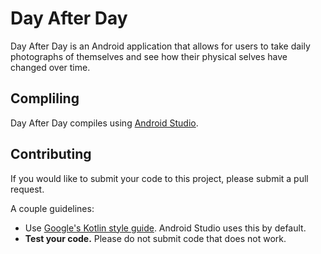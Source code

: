 # Day After Day

Day After Day is an Android application that allows for users to take daily photographs of themselves and see how their physical selves have changed over time.

## Compliling

Day After Day compiles using [Android Studio](https://developer.android.com/studio).

## Contributing

If you would like to submit your code to this project, please submit a pull request.

A couple guidelines:

* Use [Google's Kotlin style guide](https://developer.android.com/kotlin/style-guide). Android Studio uses this by default.
* **Test your code.** Please do not submit code that does not work.
